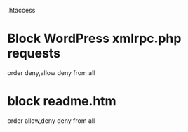 .htaccess

# Block WordPress xmlrpc.php requests
<Files xmlrpc.php>
    order deny,allow
    deny from all
</Files>

#  block readme.htm
<files readme.html>
    order allow,deny
    deny from all
</files>
